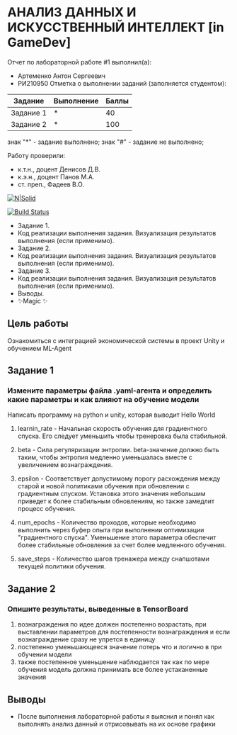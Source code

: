 # АНАЛИЗ ДАННЫХ И ИСКУССТВЕННЫЙ ИНТЕЛЛЕКТ [in GameDev]
Отчет по лабораторной работе #1 выполнил(а):
- Артеменко Антон Сергеевич
- РИ210950
Отметка о выполнении заданий (заполняется студентом):

| Задание | Выполнение | Баллы |
| ------ | ------ | ------ |
| Задание 1 | * | 40 |
| Задание 2 | * | 100 |

знак "*" - задание выполнено; знак "#" - задание не выполнено;

Работу проверили:
- к.т.н., доцент Денисов Д.В.
- к.э.н., доцент Панов М.А.
- ст. преп., Фадеев В.О.

[![N|Solid](https://cldup.com/dTxpPi9lDf.thumb.png)](https://nodesource.com/products/nsolid)

[![Build Status](https://travis-ci.org/joemccann/dillinger.svg?branch=master)](https://travis-ci.org/joemccann/dillinger)

- Задание 1.
- Код реализации выполнения задания. Визуализация результатов выполнения (если применимо).
- Задание 2.
- Код реализации выполнения задания. Визуализация результатов выполнения (если применимо).
- Задание 3.
- Код реализации выполнения задания. Визуализация результатов выполнения (если применимо).
- Выводы.
- ✨Magic ✨

## Цель работы
Ознакомиться с интеграцией экономической системы в проект Unity и обучением ML-Agent

## Задание 1
### Измените параметры файла .yaml-агента и определить какие параметры и как влияют на обучение модели

Написать программу на python и unity, которая выводит Hello World

1. learnin_rate - Начальная скорость обучения для градиентного спуска. Его следует уменьшить чтобы тренеровка была стабильной.

2. beta - Сила регуляризации энтропии. beta-значение должно быть таким, чтобы энтропия медленно уменьшалась вместе с увеличением вознаграждения.

3. epsilon - Соответствует допустимому порогу расхождения между старой и новой политиками обучения при обновлении с градиентным спуском. Установка этого значения небольшим приведет к более стабильным обновлениям, но также замедлит процесс обучения.

4. num_epochs - Количество проходов, которые необходимо выполнить через буфер опыта при выполнении оптимизации "градиентного спуска". Уменьшение этого параметра обеспечит более стабильные обновления за счет более медленного обучения.

5. save_steps - Количество шагов тренажера между снапшотами текущей политики обучения.

## Задание 2
### Опишите результаты, выведенные в TensorBoard

1. вознаграждения по идее должен постепенно возрастать, при выставлении параметров для постепенности вознаграждения и если вознаграждение сразу не упрется в единицу
2. постепенно уменьшающееся значение потерь что и логично в при обучении модели
3. также постепенное уменьшение наблюдается так как по мере обучения модель должна принимать все более устаканенные значения

## Выводы

- После выполнения лабораторной работы я выяснил и понял как выполнять анализ данный и отрисовывать на их основе графики

